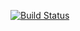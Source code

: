 [![Build Status](https://semaphoreci.com/api/v1/projects/edbdfe74-bab5-43ba-846c-6e0bbfcf5161/694579/badge.svg)](https://semaphoreci.com/grunskis/activities)